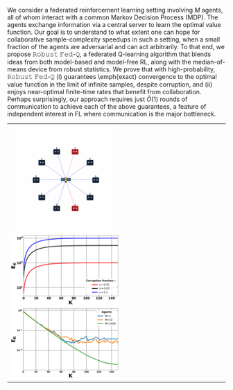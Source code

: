 We consider a federated reinforcement learning setting involving $M$ agents, all of whom interact with a common Markov Decision Process (MDP). The agents exchange information via a central server to learn the optimal value function. Our goal is to understand to what extent one can hope for collaborative sample-complexity speedups in such a setting, when a small fraction of the agents are adversarial and can act arbitrarily. To that end, we propose 𝚁𝚘𝚋𝚞𝚜𝚝 𝙵𝚎𝚍-𝚀, a federated Q-learning algorithm that blends ideas from both model-based and model-free RL, along with the median-of-means device from robust statistics. We prove that with high-probability, 𝚁𝚘𝚋𝚞𝚜𝚝 𝙵𝚎𝚍-𝚀 (i) guarantees \emph{exact} convergence to the optimal value function in the limit of infinite samples, despite corruption, and (ii) enjoys near-optimal finite-time rates that benefit from collaboration. Perhaps surprisingly, our approach requires just $\tilde{O}(1)$ rounds of communication to achieve each of the above guarantees, a feature of independent interest in FL where communication is the major bottleneck.
<table>
<tr>
  <td>
    <img src="https://github.com/sreejeetm1729/Robust-Federated-Q-Learning-with-Almost-No-communication/blob/main/Robust%20Fed-Q%20Animated%20corruption.gif" style="width:250px">
    <img src="https://github.com/sreejeetm1729/Robust-Federated-Q-Learning-with-Almost-No-communication/blob/main/Figure%202%20Robust%20Fed%20Q%20with%20corruption%20fraction%200.01.png" style="width:250px">
    <img src="https://github.com/sreejeetm1729/Robust-Federated-Q-Learning-with-Almost-No-communication/blob/main/Figure%201%20Robust%20Fed%20Q%20with%20corruption%20fraction%200.01%20(3).png" style="width:250px">
 </td>
</tr>
